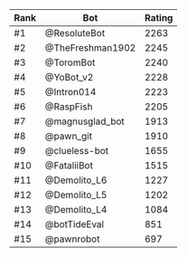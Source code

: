 Rank|Bot|Rating
---|---|---
#1|@ResoluteBot|2263
#2|@TheFreshman1902|2245
#3|@ToromBot|2240
#4|@YoBot_v2|2228
#5|@Intron014|2223
#6|@RaspFish|2205
#7|@magnusglad_bot|1913
#8|@pawn_git|1910
#9|@clueless-bot|1655
#10|@FataliiBot|1515
#11|@Demolito_L6|1227
#12|@Demolito_L5|1202
#13|@Demolito_L4|1084
#14|@botTideEval|851
#15|@pawnrobot|697
